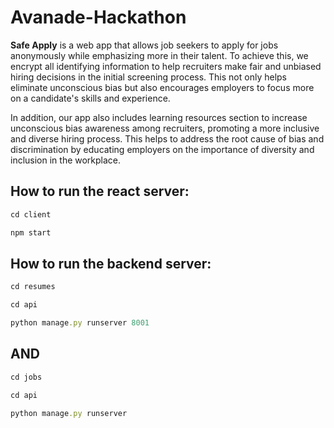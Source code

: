# Avanade-Hackathon

**Safe Apply** is a web app that allows job seekers to apply for jobs anonymously while emphasizing more in their talent. To achieve this, we encrypt all identifying information to help recruiters make fair and unbiased hiring decisions in the initial screening process. This not only helps eliminate unconscious bias but also encourages employers to focus more on a candidate's skills and experience.

In addition, our app also includes learning resources section to increase unconscious bias awareness among recruiters, promoting a more inclusive and diverse hiring process. This helps to address the root cause of bias and discrimination by educating employers on the importance of diversity and inclusion in the workplace.

## How to run the react server:

```ruby
cd client
```

```ruby
npm start
```

## How to run the backend server:
```ruby
cd resumes 
```

```ruby
cd api 
```

```ruby
python manage.py runserver 8001 
```
## AND

```ruby
cd jobs 
```

```ruby
cd api 
```

```ruby
python manage.py runserver 
```


